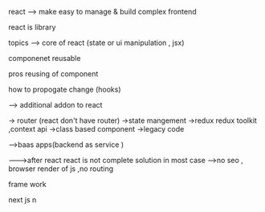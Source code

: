 react --> make easy to manage & build complex frontend 

react is library 

topics -->
core of react (state or ui manipulation , jsx)


componenet reusable

pros reusing of component 

how to propogate  change (hooks)


--> additional  addon to react 

-> router (react don't have router)
->state mangement 
->redux redux toolkit ,context api 
->class based component 
->legacy code

-->baas apps(backend as service )



--->after react 
react is not complete solution 
in most case 
-->no seo , browser render of js ,no routing 

frame work

next js n



